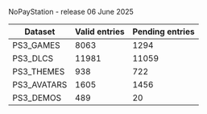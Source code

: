 NoPayStation - release 06 June 2025

|  Dataset  |Valid entries|Pending entries|
|-----------|-------------|---------------|
| PS3_GAMES |     8063    |      1294     |
|  PS3_DLCS |    11981    |     11059     |
| PS3_THEMES|     938     |      722      |
|PS3_AVATARS|     1605    |      1456     |
| PS3_DEMOS |     489     |       20      |